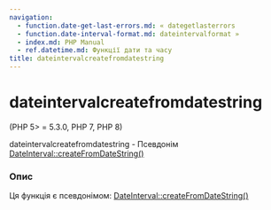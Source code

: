 ```yaml
---
navigation:
  - function.date-get-last-errors.md: « dategetlasterrors
  - function.date-interval-format.md: dateintervalformat »
  - index.md: PHP Manual
  - ref.datetime.md: Функції дати та часу
title: dateintervalcreatefromdatestring
---
```

# dateintervalcreatefromdatestring

(PHP 5> = 5.3.0, PHP 7, PHP 8)

dateintervalcreatefromdatestring - Псевдонім [DateInterval::createFromDateString()](dateinterval.createfromdatestring.md)

### Опис

Ця функція є псевдонімом: [DateInterval::createFromDateString()](dateinterval.createfromdatestring.md)
